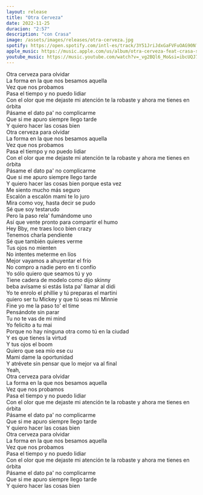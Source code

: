 ```yaml
---
layout: release
title: "Otra Cerveza"
date: 2022-11-25
duracion: "2:57"
description: "con Crasa"
image: /assets/images/releases/otra-cerveza.jpg
spotify: https://open.spotify.com/intl-es/track/3Y51JriJdxGaFVFuOAG90N?si=a022a01fea1745dd
apple_music: https://music.apple.com/us/album/otra-cerveza-feat-crasa-single/1655513961
youtube_music: https://music.youtube.com/watch?v=_vg2BQl6_Mo&si=ibcUQJ7fq0FQQwDS
---
```


Otra cerveza para olvidar<br>
La forma en la que nos besamos aquella<br>
Vez que nos probamos<br>
Pasa el tiempo y no puedo lidiar<br>
Con el olor que me dejaste mi atención te la robaste y ahora me tienes en órbita<br>
Pásame el dato pa' no complicarme<br>
Que si me apuro siempre llego tarde<br>
Y quiero hacer las cosas bien<br>
Otra cerveza para olvidar<br>
La forma en la que nos besamos aquella<br>
Vez que nos probamos<br>
Pasa el tiempo y no puedo lidiar<br>
Con el olor que me dejaste mi atención te la robaste y ahora me tienes en órbita<br>
Pásame el dato pa' no complicarme<br>
Que si me apuro siempre llego tarde<br>
Y quiero hacer las cosas bien porque esta vez<br>
Me siento mucho más seguro<br>
Escalón a escalón mami te lo juro<br>
Mira como voy, hasta decir se pudo<br>
Sé que soy testarudo<br>
Pero la paso rela' fumándome uno<br>
Así que vente pronto para compartir el humo<br>
Hey Bby, me traes loco bien crazy<br>
Tenemos charla pendiente<br>
Sé que también quieres verme<br>
Tus ojos no mienten<br>
No intentes meterme en líos<br>
Mejor vayamos a ahuyentar el frío<br>
No compro a nadie pero en ti confío<br>
Yo sólo quiero que seamos tú y yo<br>
Tiene cadera de modelo como dijo skinny<br>
beba avísame si estás lista pa' llamar al didi<br>
Yo te enrolo el phillie y tú preparas el martini<br>
quiero ser tu Mickey y que tú seas mi Minnie<br>
Fine yo me la paso to' el time<br>
Pensándote sin parar<br>
Tu no te vas de mi mind<br>
Yo felicito a tu mai<br>
Porque no hay ninguna otra como tú en la ciudad<br>
Y es que tienes la virtud<br>
Y tus ojos el boom<br>
Quiero que sea mío ese cu<br>
Mami dame la oportunidad<br>
Y atrévete sin pensar que lo mejor va al final<br>
Yeah,<br>
Otra cerveza para olvidar<br>
La forma en la que nos besamos aquella<br>
Vez que nos probamos<br>
Pasa el tiempo y no puedo lidiar<br>
Con el olor que me dejaste mi atención te la robaste y ahora me tienes en órbita<br>
Pásame el dato pa' no complicarme<br>
Que si me apuro siempre llego tarde<br>
Y quiero hacer las cosas bien<br>
Otra cerveza para olvidar<br>
La forma en la que nos besamos aquella<br>
Vez que nos probamos<br>
Pasa el tiempo y no puedo lidiar<br>
Con el olor que me dejaste mi atención te la robaste y ahora me tienes en órbita<br>
Pásame el dato pa' no complicarme<br>
Que si me apuro siempre llego tarde<br>
Y quiero hacer las cosas bien